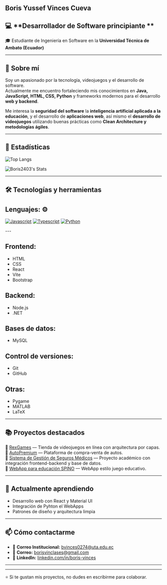 ## Boris Yussef Vinces Cueva

## 💻 **Desarrollador de Software principiante **  
🎓 Estudiante de Ingeniería en Software en la **Universidad Técnica de Ambato (Ecuador)**  

---

## 🚀 Sobre mí

Soy un apasionado por la tecnología, videojuegos y el desarrollo de software.  
Actualmente me encuentro fortaleciendo mis conocimientos en **Java, JavaScript, HTML, CSS, Python** y frameworks modernos para el desarrollo **web y backend**.  

Me interesa la **seguridad del software** la **inteligencia artificial aplicada a la educación**, y el desarrollo de **aplicaciones web**, así mismo el **desarrollo de videojuegos** utilizando buenas prácticas como **Clean Architecture y metodologías ágiles**.

---
## 💼 Estadísticas

  ![Top Langs](https://github-readme-stats.vercel.app/api/top-langs/?username=Boris2403&layout=compact)


  ![Boris2403's Stats](https://github-readme-stats.vercel.app/api?username=Boris2403&theme=onedark&show_icons=true&hide_border=false&count_private=true)


---
## 🛠️ Tecnologías y herramientas

## **Lenguajes:** ⚙️

<p> 

  <a href="#"><img alt="Javascript" src="https://img.shields.io/badge/JavaScript-323330?style=for-the-badge&logo=javascript&logoColor=F7DF1E"></a>
  <a href="#"><img alt="Typescript" src="https://img.shields.io/badge/TypeScript-007ACC?style=for-the-badge&logo=typescript&logoColor=white"></a>
  <a href="#"><img alt="Python" src="https://img.shields.io/badge/Python-FFD43B?style=for-the-badge&logo=python&logoColor=blue"></a>

</p>
---

## **Frontend:** 
- HTML 
- CSS 
- React 
- Vite 
- Bootstrap  
 
## **Backend:** 
- Node.js 
- .NET  
## **Bases de datos:**
- MySQL
## **Control de versiones:** 
- Git 
- GitHub  
## **Otras:** 
- Pygame
- MATLAB
- LaTeX  

---

## 📚 Proyectos destacados
🔹 [RexGames](https://github.com/Boris2403/RexGames) — Tienda de videojuegos en línea con arquitectura por capas.  
🔹 [AutoPremium](https://github.com/jonathan-jiron/AutoPremium) — Plataforma de compra-venta de autos.  
🔹 [Sistema de Gestión de Seguros Médicos](https://github.com/MateoAuz/SegurosApp) — Proyecto académico con integración frontend-backend y base de datos.  
🔹 [WebApp para educación SPINO](https://github.com/usuario/TowerDefense) — WebApp estilo juego educativo.

---

## 🌱 Actualmente aprendiendo

- Desarrollo web con React y Material UI  
- Integración de Pyhton el WebApps
- Patrones de diseño y arquitectura limpia  

---

## 📫 Cómo contactarme

- 📧 **Correo Institucional:** bvinces0274@uta.edu.ec
- 📧 **Correo:** borisvinclases@gmail.com
- 💼 **LinkedIn:** [linkedin.com/in/boris-vinces](https://www.linkedin.com/in/boris-vinces-698296305) 


---

---

⭐ Si te gustan mis proyectos, no dudes en escribirme para colaborar.

